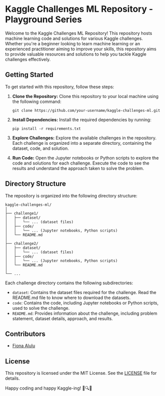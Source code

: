 # Kaggle Challenges ML Repository - Playground Series

Welcome to the Kaggle Challenges ML Repository! This repository hosts machine learning code and solutions for various Kaggle challenges. Whether you're a beginner looking to learn machine learning or an experienced practitioner aiming to improve your skills, this repository aims to provide valuable resources and solutions to help you tackle Kaggle challenges effectively.

## Getting Started

To get started with this repository, follow these steps:

1. **Clone the Repository:** Clone this repository to your local machine using the following command:
   ```
   git clone https://github.com/your-username/kaggle-challenges-ml.git
   ```

2. **Install Dependencies:** Install the required dependencies by running:
   ```
   pip install -r requirements.txt
   ```

3. **Explore Challenges:** Explore the available challenges in the repository. Each challenge is organized into a separate directory, containing the dataset, code, and solution.

4. **Run Code:** Open the Jupyter notebooks or Python scripts to explore the code and solutions for each challenge. Execute the code to see the results and understand the approach taken to solve the problem.

## Directory Structure

The repository is organized into the following directory structure:

```
kaggle-challenges-ml/
│
├── challenge1/
│   ├── dataset/
│   │   └── ... (dataset files)
│   ├── code/
│   │   └── ... (Jupyter notebooks, Python scripts)
│   └── README.md
│
├── challenge2/
│   ├── dataset/
│   │   └── ... (dataset files)
│   ├── code/
│   │   └── ... (Jupyter notebooks, Python scripts)
│   └── README.md
│
└── ...
```

Each challenge directory contains the following subdirectories:

- `dataset`: Contains the dataset files required for the challenge. Read the README.md file to know where to download the datasets.
- `code`: Contains the code, including Jupyter notebooks or Python scripts, used to solve the challenge.
- `README.md`: Provides information about the challenge, including problem statement, dataset details, approach, and results.

## Contributors

- [Fiona Alulu](https://github.com/fgalulu)

## License

This repository is licensed under the MIT License. See the [LICENSE](LICENSE) file for details.

Happy coding and happy Kaggle-ing! 🚀🔍✨
